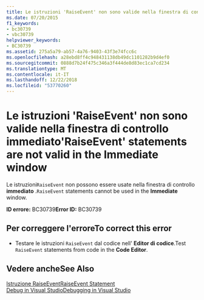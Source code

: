 ```yaml
---
title: Le istruzioni 'RaiseEvent' non sono valide nella finestra di controllo immediato
ms.date: 07/20/2015
f1_keywords:
- bc30739
- vbc30739
helpviewer_keywords:
- BC30739
ms.assetid: 275a5a79-ab57-4a76-9403-43f3e74fcc6c
ms.openlocfilehash: a28ebd8ff4c948431138db49dc1101282b9d4ef0
ms.sourcegitcommit: 0888d7b24f475c346a3f444de8d83ec1ca7cd234
ms.translationtype: MT
ms.contentlocale: it-IT
ms.lasthandoff: 12/22/2018
ms.locfileid: "53770260"
---
```

# <a name="raiseevent-statements-are-not-valid-in-the-immediate-window"></a><span data-ttu-id="042f8-102">Le istruzioni 'RaiseEvent' non sono valide nella finestra di controllo immediato</span><span class="sxs-lookup"><span data-stu-id="042f8-102">'RaiseEvent' statements are not valid in the Immediate window</span></span>
<span data-ttu-id="042f8-103">Le istruzioni`RaiseEvent` non possono essere usate nella finestra di controllo **immediato** .</span><span class="sxs-lookup"><span data-stu-id="042f8-103">`RaiseEvent` statements cannot be used in the **Immediate** window.</span></span>  
  
 <span data-ttu-id="042f8-104">**ID errore:** BC30739</span><span class="sxs-lookup"><span data-stu-id="042f8-104">**Error ID:** BC30739</span></span>  
  
## <a name="to-correct-this-error"></a><span data-ttu-id="042f8-105">Per correggere l'errore</span><span class="sxs-lookup"><span data-stu-id="042f8-105">To correct this error</span></span>  
  
-   <span data-ttu-id="042f8-106">Testare le istruzioni `RaiseEvent` dal codice nell' **Editor di codice**.</span><span class="sxs-lookup"><span data-stu-id="042f8-106">Test `RaiseEvent` statements from code in the **Code Editor**.</span></span>  
  
## <a name="see-also"></a><span data-ttu-id="042f8-107">Vedere anche</span><span class="sxs-lookup"><span data-stu-id="042f8-107">See Also</span></span>  
 [<span data-ttu-id="042f8-108">Istruzione RaiseEvent</span><span class="sxs-lookup"><span data-stu-id="042f8-108">RaiseEvent Statement</span></span>](../../visual-basic/language-reference/statements/raiseevent-statement.md)  
 [<span data-ttu-id="042f8-109">Debug in Visual Studio</span><span class="sxs-lookup"><span data-stu-id="042f8-109">Debugging in Visual Studio</span></span>](/visualstudio/debugger/debugging-in-visual-studio)

